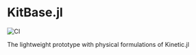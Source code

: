 # KitBase.jl

![CI](https://github.com/vavrines/KitBase.jl/workflows/CI/badge.svg)

The lightweight prototype with physical formulations of Kinetic.jl
